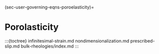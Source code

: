 (sec-user-governing-eqns-poroelasticity)=
# Porolasticity

:::{toctree}
infinitesimal-strain.md
nondimensionalization.md
prescribed-slip.md
bulk-rheologies/index.md
:::
